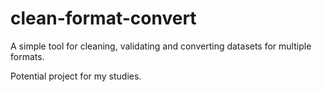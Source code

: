 # clean-format-convert
A simple tool for cleaning, validating and converting datasets for multiple formats.

Potential project for my studies.
